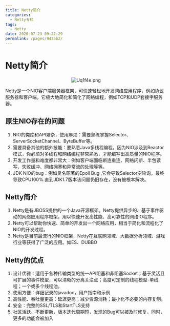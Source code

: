 ```yaml
---
title: Netty简介
categories: 
  - Netty专栏
tags: 
  - Netty
date: 2020-07-23 09:22:29
permalink: /pages/943ab2/
---
```


# Netty简介

<p align="center">
  <img src="https://s1.ax1x.com/2020/07/23/Uq1f4e.png" alt="Uq1f4e.png" border="0" />
</p>

Netty是一个NIO客户端服务器框架，可快速轻松地开发网络应用程序，例如协议服务器和客户端。它极大地简化和简化了网络编程，例如TCP和UDP套接字服务器。

<!-- more -->

## 原生NIO存在的问题

1. NIO的类库和API繁杂，使用麻烦：需要熟练掌握Selector、ServerSocketChannel、ByteBuffer等。
2. 需要具备其他的额外技能：要熟悉Java多线程编程，因为NIO涉及到Reactor模式，你必须对多线程和网络编程非常熟悉，才能编写出高质量的NIO程序。
3. 开发工作量和难度都非常大：例如客户端面临断连重连、网络闪断、半包读写、失败缓冲、网络拥塞和异常流的处理等等。
4. JDK NIO的bug：例如臭名昭著的Epoll Bug ,它会导致Selector空轮询，最终导致CPU100%.直到JDK1.7版本该问题仍旧存在，没有被根本解决。

## Netty简介
1. Netty是有JBOSS提供的一个Java开源框架。Netty提供异步的、基于事件驱动的网络应用程序框架，用以快速开发高性能、高可靠性的网络IO程序。
2. Netty可以帮助你快速、简单的开发出一个网络应用，相当于简化和流程化了NIO的开发过程。
3. Netty是目前最流行的NIO框架，Netty在互联网领域、大数据分析领域、游戏行业等获得了广泛的应用。如ES、DUBBO

## Netty的优点
1. 设计优雅：适用于各种传输类型的统一API阻塞和非阻塞Socket；基于灵活且可扩展的事件模型，可以清晰的分离关注点；高度可定制的线程模型-单线程；一个或多个线程池。
2. 使用方便：详细记录的javadoc，用户指南和示例
3. 高性能、吞吐量更高：延迟更高；减少资源消耗；最小化不必要的内存复制。
4. 安全：完整的SSL/TLS和StartTLS支持
5. 社区活跃、不断更新，版本迭代周期短，发现的Bug可以被及时修复，同时，更多的功能会被加入
